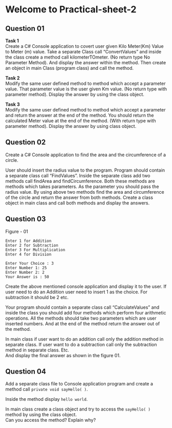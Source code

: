 # Welcome to Practical-sheet-2 

## Question 01

**Task 1** <br/> 
Create a C# Console application to covert user given Kilo Meter(Km) Value to Meter (m) value. Take a separate Class call “ConvertValues” and inside the class create a method call kilometerTOmeter. (No return type No Parameter Method). And display the answer within the method. Then create an object in main Class (program class) and call the method.

**Task 2** <br/>
Modify the same user defined method to method which accept a parameter value. That parameter value is the user given Km value. (No return type with parameter method). Display the answer by using the class object.

**Task 3** <br/> 
Modify the same user defined method to method which accept a parameter and return the answer at the end of the method. You should return the calculated Meter value at the end of the method. (With return type with parameter method). Display the answer by using class object.

## Question 02

Create a C# Console application to find the area and the circumference of a circle.

User should insert the radius value to the program. Program should contain a separate class call “FindValues”. Inside the separate class add two methods call findArea and findCircumference. Both these methods are methods which takes parameters. As the parameter you should pass the radius value. By using above two methods find the area and circumference of the circle and return the answer from both methods. Create a class object in main class and call both methods and display the answers.

## Question 03

Figure - 01 

    Enter 1 for Addition
    Enter 2 for Subtraction
    Enter 3 For Multiplication
    Enter 4 for Division

    Enter Your Choice : 3
    Enter Number 1: 25
    Enter Number 2: 2
    Your Answer is : 50

Create the above mentioned console application and display it to the user. If user need to do an Addition user need to insert 1 as the choice. For subtraction it should be 2 etc.<br/>

Your program should contain a separate class call “CalculateValues” and inside the class you should add four methods which perform four arithmetic operations. All the methods should take two parameters which are user inserted numbers. And at the end of the method return the answer out of the method.<br/>

In main class if user want to do an addition call only the addition method in separate class. If user want to do a subtraction call only the subtraction method in separate class. Etc. <br/>
And display the final answer as shown in the figure 01.

## Question 04

Add a separate class file to Console application program and create a method call ```private void sayHello( )```.

Inside the method display ```hello world```.<br/>

In main class create a class object and try to access the ```sayHello( )``` method by using the class object.<br/>
Can you access the method? Explain why?
